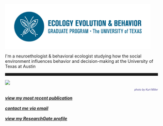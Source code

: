 <body>
		
<div class="container">
<div class="blurb">
<img src="/images/eeb1.jpg" height="150" align="middle">

<p>I'm a neuroethologist & behavioral ecologist studying how the social environment influences behavior and decision-making at the University of Texas at Austin<br>
	
<hr style="height:9px;color:#84949B">

	
<img src="/images/Bigbend2.JPG">
<p style="text-align:right;font-size:60%"><i><font color="darkslateblue">photo by Kurt Miller</font></i><br></p>

<a href="https://www.sciencedirect.com/science/article/pii/S0018506X17302027#!"><i><b>view my most recent publication</b></i></a><br><br>
<a href="mailto:kwallace@utexas.edu"><i><b>contact me via email</b></i></a><br><br>
<a href="https://www.researchgate.net/profile/Kelly_Wallace2"><i><b>view my ResearchGate profile</b></i></a>


